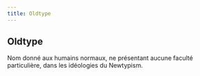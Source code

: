 ```yaml
---
title: Oldtype
---
```


Oldtype
-------

Nom donné aux humains normaux, ne présentant aucune faculté particulière, dans les idéologies du Newtypism.


